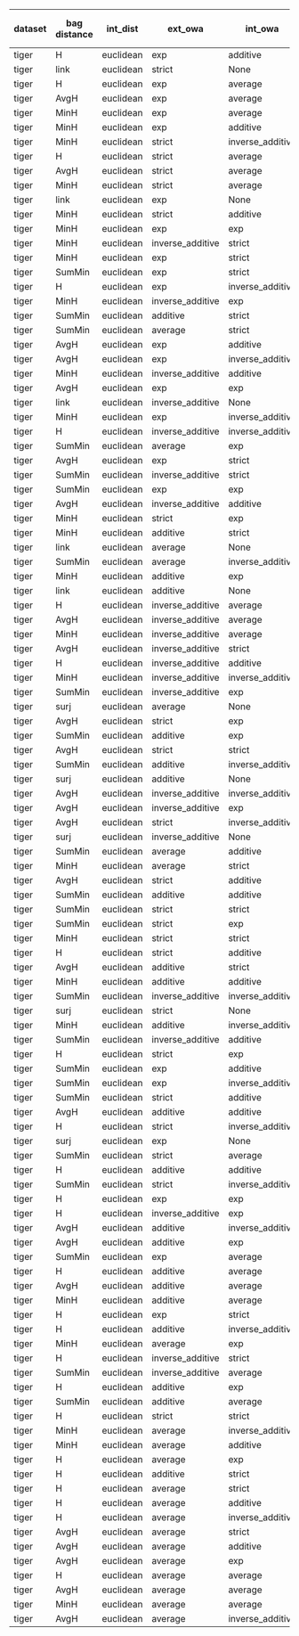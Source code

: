 | dataset | bag distance | int_dist | ext_owa | int_owa | Accuracy | F1 | TP | TN | FP | FN | Sensitivity | False Negative Rate | False Positive Rate | Specificity | Precission | False omission rate | FDR | Negative predictive value |
|---------|--------------|----------|---------|---------|----------|----|----|----|----|----|-------------|---------------------|---------------------|-------------|------------|---------------------|-----|---------------------------|
| tiger | H | euclidean | exp | additive | 0.82 | 0.833 | 90 | 74 | 26 | 10 | 0.9 | 0.1 | 0.26 | 0.74 | 0.776 | 0.119 | 0.224 | 0.881 |
| tiger | link | euclidean | strict | None | 0.82 | 0.83 | 88 | 76 | 24 | 12 | 0.88 | 0.12 | 0.24 | 0.76 | 0.786 | 0.136 | 0.214 | 0.864 |
| tiger | H | euclidean | exp | average | 0.805 | 0.824 | 91 | 70 | 30 | 9 | 0.91 | 0.09 | 0.3 | 0.7 | 0.752 | 0.114 | 0.248 | 0.886 |
| tiger | AvgH | euclidean | exp | average | 0.805 | 0.824 | 91 | 70 | 30 | 9 | 0.91 | 0.09 | 0.3 | 0.7 | 0.752 | 0.114 | 0.248 | 0.886 |
| tiger | MinH | euclidean | exp | average | 0.805 | 0.824 | 91 | 70 | 30 | 9 | 0.91 | 0.09 | 0.3 | 0.7 | 0.752 | 0.114 | 0.248 | 0.886 |
| tiger | MinH | euclidean | exp | additive | 0.8 | 0.82 | 91 | 69 | 31 | 9 | 0.91 | 0.09 | 0.31 | 0.69 | 0.746 | 0.115 | 0.254 | 0.885 |
| tiger | MinH | euclidean | strict | inverse_additive | 0.8 | 0.817 | 89 | 71 | 29 | 11 | 0.89 | 0.11 | 0.29 | 0.71 | 0.754 | 0.134 | 0.246 | 0.866 |
| tiger | H | euclidean | strict | average | 0.8 | 0.817 | 89 | 71 | 29 | 11 | 0.89 | 0.11 | 0.29 | 0.71 | 0.754 | 0.134 | 0.246 | 0.866 |
| tiger | AvgH | euclidean | strict | average | 0.8 | 0.817 | 89 | 71 | 29 | 11 | 0.89 | 0.11 | 0.29 | 0.71 | 0.754 | 0.134 | 0.246 | 0.866 |
| tiger | MinH | euclidean | strict | average | 0.8 | 0.817 | 89 | 71 | 29 | 11 | 0.89 | 0.11 | 0.29 | 0.71 | 0.754 | 0.134 | 0.246 | 0.866 |
| tiger | link | euclidean | exp | None | 0.81 | 0.816 | 84 | 78 | 22 | 16 | 0.84 | 0.16 | 0.22 | 0.78 | 0.792 | 0.17 | 0.208 | 0.83 |
| tiger | MinH | euclidean | strict | additive | 0.78 | 0.805 | 91 | 65 | 35 | 9 | 0.91 | 0.09 | 0.35 | 0.65 | 0.722 | 0.122 | 0.278 | 0.878 |
| tiger | MinH | euclidean | exp | exp | 0.785 | 0.805 | 89 | 68 | 32 | 11 | 0.89 | 0.11 | 0.32 | 0.68 | 0.736 | 0.139 | 0.264 | 0.861 |
| tiger | MinH | euclidean | inverse_additive | strict | 0.775 | 0.802 | 91 | 64 | 36 | 9 | 0.91 | 0.09 | 0.36 | 0.64 | 0.717 | 0.123 | 0.283 | 0.877 |
| tiger | MinH | euclidean | exp | strict | 0.79 | 0.802 | 85 | 73 | 27 | 15 | 0.85 | 0.15 | 0.27 | 0.73 | 0.759 | 0.17 | 0.241 | 0.83 |
| tiger | SumMin | euclidean | exp | strict | 0.795 | 0.802 | 83 | 76 | 24 | 17 | 0.83 | 0.17 | 0.24 | 0.76 | 0.776 | 0.183 | 0.224 | 0.817 |
| tiger | H | euclidean | exp | inverse_additive | 0.79 | 0.8 | 84 | 74 | 26 | 16 | 0.84 | 0.16 | 0.26 | 0.74 | 0.764 | 0.178 | 0.236 | 0.822 |
| tiger | MinH | euclidean | inverse_additive | exp | 0.765 | 0.8 | 94 | 59 | 41 | 6 | 0.94 | 0.06 | 0.41 | 0.59 | 0.696 | 0.092 | 0.304 | 0.908 |
| tiger | SumMin | euclidean | additive | strict | 0.8 | 0.796 | 78 | 82 | 18 | 22 | 0.78 | 0.22 | 0.18 | 0.82 | 0.812 | 0.212 | 0.188 | 0.788 |
| tiger | SumMin | euclidean | average | strict | 0.8 | 0.796 | 78 | 82 | 18 | 22 | 0.78 | 0.22 | 0.18 | 0.82 | 0.812 | 0.212 | 0.188 | 0.788 |
| tiger | AvgH | euclidean | exp | additive | 0.77 | 0.796 | 90 | 64 | 36 | 10 | 0.9 | 0.1 | 0.36 | 0.64 | 0.714 | 0.135 | 0.286 | 0.865 |
| tiger | AvgH | euclidean | exp | inverse_additive | 0.77 | 0.796 | 90 | 64 | 36 | 10 | 0.9 | 0.1 | 0.36 | 0.64 | 0.714 | 0.135 | 0.286 | 0.865 |
| tiger | MinH | euclidean | inverse_additive | additive | 0.755 | 0.793 | 94 | 57 | 43 | 6 | 0.94 | 0.06 | 0.43 | 0.57 | 0.686 | 0.095 | 0.314 | 0.905 |
| tiger | AvgH | euclidean | exp | exp | 0.765 | 0.793 | 90 | 63 | 37 | 10 | 0.9 | 0.1 | 0.37 | 0.63 | 0.709 | 0.137 | 0.291 | 0.863 |
| tiger | link | euclidean | inverse_additive | None | 0.785 | 0.792 | 82 | 75 | 25 | 18 | 0.82 | 0.18 | 0.25 | 0.75 | 0.766 | 0.194 | 0.234 | 0.806 |
| tiger | MinH | euclidean | exp | inverse_additive | 0.765 | 0.791 | 89 | 64 | 36 | 11 | 0.89 | 0.11 | 0.36 | 0.64 | 0.712 | 0.147 | 0.288 | 0.853 |
| tiger | H | euclidean | inverse_additive | inverse_additive | 0.755 | 0.79 | 92 | 59 | 41 | 8 | 0.92 | 0.08 | 0.41 | 0.59 | 0.692 | 0.119 | 0.308 | 0.881 |
| tiger | SumMin | euclidean | average | exp | 0.79 | 0.79 | 79 | 79 | 21 | 21 | 0.79 | 0.21 | 0.21 | 0.79 | 0.79 | 0.21 | 0.21 | 0.79 |
| tiger | AvgH | euclidean | exp | strict | 0.76 | 0.789 | 90 | 62 | 38 | 10 | 0.9 | 0.1 | 0.38 | 0.62 | 0.703 | 0.139 | 0.297 | 0.861 |
| tiger | SumMin | euclidean | inverse_additive | strict | 0.795 | 0.788 | 76 | 83 | 17 | 24 | 0.76 | 0.24 | 0.17 | 0.83 | 0.817 | 0.224 | 0.183 | 0.776 |
| tiger | SumMin | euclidean | exp | exp | 0.785 | 0.788 | 80 | 77 | 23 | 20 | 0.8 | 0.2 | 0.23 | 0.77 | 0.777 | 0.206 | 0.223 | 0.794 |
| tiger | AvgH | euclidean | inverse_additive | additive | 0.745 | 0.787 | 94 | 55 | 45 | 6 | 0.94 | 0.06 | 0.45 | 0.55 | 0.676 | 0.098 | 0.324 | 0.902 |
| tiger | MinH | euclidean | strict | exp | 0.755 | 0.786 | 90 | 61 | 39 | 10 | 0.9 | 0.1 | 0.39 | 0.61 | 0.698 | 0.141 | 0.302 | 0.859 |
| tiger | MinH | euclidean | additive | strict | 0.745 | 0.785 | 93 | 56 | 44 | 7 | 0.93 | 0.07 | 0.44 | 0.56 | 0.679 | 0.111 | 0.321 | 0.889 |
| tiger | link | euclidean | average | None | 0.78 | 0.784 | 80 | 76 | 24 | 20 | 0.8 | 0.2 | 0.24 | 0.76 | 0.769 | 0.208 | 0.231 | 0.792 |
| tiger | SumMin | euclidean | average | inverse_additive | 0.785 | 0.784 | 78 | 79 | 21 | 22 | 0.78 | 0.22 | 0.21 | 0.79 | 0.788 | 0.218 | 0.212 | 0.782 |
| tiger | MinH | euclidean | additive | exp | 0.73 | 0.784 | 98 | 48 | 52 | 2 | 0.98 | 0.02 | 0.52 | 0.48 | 0.653 | 0.04 | 0.347 | 0.96 |
| tiger | link | euclidean | additive | None | 0.78 | 0.782 | 79 | 77 | 23 | 21 | 0.79 | 0.21 | 0.23 | 0.77 | 0.775 | 0.214 | 0.225 | 0.786 |
| tiger | H | euclidean | inverse_additive | average | 0.74 | 0.782 | 93 | 55 | 45 | 7 | 0.93 | 0.07 | 0.45 | 0.55 | 0.674 | 0.113 | 0.326 | 0.887 |
| tiger | AvgH | euclidean | inverse_additive | average | 0.74 | 0.782 | 93 | 55 | 45 | 7 | 0.93 | 0.07 | 0.45 | 0.55 | 0.674 | 0.113 | 0.326 | 0.887 |
| tiger | MinH | euclidean | inverse_additive | average | 0.74 | 0.782 | 93 | 55 | 45 | 7 | 0.93 | 0.07 | 0.45 | 0.55 | 0.674 | 0.113 | 0.326 | 0.887 |
| tiger | AvgH | euclidean | inverse_additive | strict | 0.74 | 0.78 | 92 | 56 | 44 | 8 | 0.92 | 0.08 | 0.44 | 0.56 | 0.676 | 0.125 | 0.324 | 0.875 |
| tiger | H | euclidean | inverse_additive | additive | 0.74 | 0.78 | 92 | 56 | 44 | 8 | 0.92 | 0.08 | 0.44 | 0.56 | 0.676 | 0.125 | 0.324 | 0.875 |
| tiger | MinH | euclidean | inverse_additive | inverse_additive | 0.74 | 0.78 | 92 | 56 | 44 | 8 | 0.92 | 0.08 | 0.44 | 0.56 | 0.676 | 0.125 | 0.324 | 0.875 |
| tiger | SumMin | euclidean | inverse_additive | exp | 0.78 | 0.78 | 78 | 78 | 22 | 22 | 0.78 | 0.22 | 0.22 | 0.78 | 0.78 | 0.22 | 0.22 | 0.78 |
| tiger | surj | euclidean | average | None | 0.77 | 0.779 | 81 | 73 | 27 | 19 | 0.81 | 0.19 | 0.27 | 0.73 | 0.75 | 0.207 | 0.25 | 0.793 |
| tiger | AvgH | euclidean | strict | exp | 0.75 | 0.779 | 88 | 62 | 38 | 12 | 0.88 | 0.12 | 0.38 | 0.62 | 0.698 | 0.162 | 0.302 | 0.838 |
| tiger | SumMin | euclidean | additive | exp | 0.785 | 0.779 | 76 | 81 | 19 | 24 | 0.76 | 0.24 | 0.19 | 0.81 | 0.8 | 0.229 | 0.2 | 0.771 |
| tiger | AvgH | euclidean | strict | strict | 0.75 | 0.777 | 87 | 63 | 37 | 13 | 0.87 | 0.13 | 0.37 | 0.63 | 0.702 | 0.171 | 0.298 | 0.829 |
| tiger | SumMin | euclidean | additive | inverse_additive | 0.785 | 0.777 | 75 | 82 | 18 | 25 | 0.75 | 0.25 | 0.18 | 0.82 | 0.806 | 0.234 | 0.194 | 0.766 |
| tiger | surj | euclidean | additive | None | 0.765 | 0.775 | 81 | 72 | 28 | 19 | 0.81 | 0.19 | 0.28 | 0.72 | 0.743 | 0.209 | 0.257 | 0.791 |
| tiger | AvgH | euclidean | inverse_additive | inverse_additive | 0.725 | 0.774 | 94 | 51 | 49 | 6 | 0.94 | 0.06 | 0.49 | 0.51 | 0.657 | 0.105 | 0.343 | 0.895 |
| tiger | AvgH | euclidean | inverse_additive | exp | 0.725 | 0.774 | 94 | 51 | 49 | 6 | 0.94 | 0.06 | 0.49 | 0.51 | 0.657 | 0.105 | 0.343 | 0.895 |
| tiger | AvgH | euclidean | strict | inverse_additive | 0.745 | 0.771 | 86 | 63 | 37 | 14 | 0.86 | 0.14 | 0.37 | 0.63 | 0.699 | 0.182 | 0.301 | 0.818 |
| tiger | surj | euclidean | inverse_additive | None | 0.755 | 0.77 | 82 | 69 | 31 | 18 | 0.82 | 0.18 | 0.31 | 0.69 | 0.726 | 0.207 | 0.274 | 0.793 |
| tiger | SumMin | euclidean | average | additive | 0.77 | 0.768 | 76 | 78 | 22 | 24 | 0.76 | 0.24 | 0.22 | 0.78 | 0.776 | 0.235 | 0.224 | 0.765 |
| tiger | MinH | euclidean | average | strict | 0.705 | 0.767 | 97 | 44 | 56 | 3 | 0.97 | 0.03 | 0.56 | 0.44 | 0.634 | 0.064 | 0.366 | 0.936 |
| tiger | AvgH | euclidean | strict | additive | 0.735 | 0.764 | 86 | 61 | 39 | 14 | 0.86 | 0.14 | 0.39 | 0.61 | 0.688 | 0.187 | 0.312 | 0.813 |
| tiger | SumMin | euclidean | additive | additive | 0.775 | 0.764 | 73 | 82 | 18 | 27 | 0.73 | 0.27 | 0.18 | 0.82 | 0.802 | 0.248 | 0.198 | 0.752 |
| tiger | SumMin | euclidean | strict | strict | 0.745 | 0.763 | 82 | 67 | 33 | 18 | 0.82 | 0.18 | 0.33 | 0.67 | 0.713 | 0.212 | 0.287 | 0.788 |
| tiger | SumMin | euclidean | strict | exp | 0.735 | 0.762 | 85 | 62 | 38 | 15 | 0.85 | 0.15 | 0.38 | 0.62 | 0.691 | 0.195 | 0.309 | 0.805 |
| tiger | MinH | euclidean | strict | strict | 0.745 | 0.761 | 81 | 68 | 32 | 19 | 0.81 | 0.19 | 0.32 | 0.68 | 0.717 | 0.218 | 0.283 | 0.782 |
| tiger | H | euclidean | strict | additive | 0.74 | 0.761 | 83 | 65 | 35 | 17 | 0.83 | 0.17 | 0.35 | 0.65 | 0.703 | 0.207 | 0.297 | 0.793 |
| tiger | AvgH | euclidean | additive | strict | 0.69 | 0.76 | 98 | 40 | 60 | 2 | 0.98 | 0.02 | 0.6 | 0.4 | 0.62 | 0.048 | 0.38 | 0.952 |
| tiger | MinH | euclidean | additive | additive | 0.685 | 0.757 | 98 | 39 | 61 | 2 | 0.98 | 0.02 | 0.61 | 0.39 | 0.616 | 0.049 | 0.384 | 0.951 |
| tiger | SumMin | euclidean | inverse_additive | inverse_additive | 0.76 | 0.755 | 74 | 78 | 22 | 26 | 0.74 | 0.26 | 0.22 | 0.78 | 0.771 | 0.25 | 0.229 | 0.75 |
| tiger | surj | euclidean | strict | None | 0.735 | 0.751 | 80 | 67 | 33 | 20 | 0.8 | 0.2 | 0.33 | 0.67 | 0.708 | 0.23 | 0.292 | 0.77 |
| tiger | MinH | euclidean | additive | inverse_additive | 0.675 | 0.751 | 98 | 37 | 63 | 2 | 0.98 | 0.02 | 0.63 | 0.37 | 0.609 | 0.051 | 0.391 | 0.949 |
| tiger | SumMin | euclidean | inverse_additive | additive | 0.755 | 0.749 | 73 | 78 | 22 | 27 | 0.73 | 0.27 | 0.22 | 0.78 | 0.768 | 0.257 | 0.232 | 0.743 |
| tiger | H | euclidean | strict | exp | 0.74 | 0.748 | 77 | 71 | 29 | 23 | 0.77 | 0.23 | 0.29 | 0.71 | 0.726 | 0.245 | 0.274 | 0.755 |
| tiger | SumMin | euclidean | exp | additive | 0.75 | 0.747 | 74 | 76 | 24 | 26 | 0.74 | 0.26 | 0.24 | 0.76 | 0.755 | 0.255 | 0.245 | 0.745 |
| tiger | SumMin | euclidean | exp | inverse_additive | 0.75 | 0.747 | 74 | 76 | 24 | 26 | 0.74 | 0.26 | 0.24 | 0.76 | 0.755 | 0.255 | 0.245 | 0.745 |
| tiger | SumMin | euclidean | strict | additive | 0.72 | 0.745 | 82 | 62 | 38 | 18 | 0.82 | 0.18 | 0.38 | 0.62 | 0.683 | 0.225 | 0.317 | 0.775 |
| tiger | AvgH | euclidean | additive | additive | 0.665 | 0.745 | 98 | 35 | 65 | 2 | 0.98 | 0.02 | 0.65 | 0.35 | 0.601 | 0.054 | 0.399 | 0.946 |
| tiger | H | euclidean | strict | inverse_additive | 0.725 | 0.744 | 80 | 65 | 35 | 20 | 0.8 | 0.2 | 0.35 | 0.65 | 0.696 | 0.235 | 0.304 | 0.765 |
| tiger | surj | euclidean | exp | None | 0.72 | 0.743 | 81 | 63 | 37 | 19 | 0.81 | 0.19 | 0.37 | 0.63 | 0.686 | 0.232 | 0.314 | 0.768 |
| tiger | SumMin | euclidean | strict | average | 0.72 | 0.743 | 81 | 63 | 37 | 19 | 0.81 | 0.19 | 0.37 | 0.63 | 0.686 | 0.232 | 0.314 | 0.768 |
| tiger | H | euclidean | additive | additive | 0.66 | 0.742 | 98 | 34 | 66 | 2 | 0.98 | 0.02 | 0.66 | 0.34 | 0.598 | 0.056 | 0.402 | 0.944 |
| tiger | SumMin | euclidean | strict | inverse_additive | 0.715 | 0.742 | 82 | 61 | 39 | 18 | 0.82 | 0.18 | 0.39 | 0.61 | 0.678 | 0.228 | 0.322 | 0.772 |
| tiger | H | euclidean | exp | exp | 0.73 | 0.74 | 77 | 69 | 31 | 23 | 0.77 | 0.23 | 0.31 | 0.69 | 0.713 | 0.25 | 0.287 | 0.75 |
| tiger | H | euclidean | inverse_additive | exp | 0.695 | 0.738 | 86 | 53 | 47 | 14 | 0.86 | 0.14 | 0.47 | 0.53 | 0.647 | 0.209 | 0.353 | 0.791 |
| tiger | AvgH | euclidean | additive | inverse_additive | 0.65 | 0.737 | 98 | 32 | 68 | 2 | 0.98 | 0.02 | 0.68 | 0.32 | 0.59 | 0.059 | 0.41 | 0.941 |
| tiger | AvgH | euclidean | additive | exp | 0.65 | 0.737 | 98 | 32 | 68 | 2 | 0.98 | 0.02 | 0.68 | 0.32 | 0.59 | 0.059 | 0.41 | 0.941 |
| tiger | SumMin | euclidean | exp | average | 0.74 | 0.735 | 72 | 76 | 24 | 28 | 0.72 | 0.28 | 0.24 | 0.76 | 0.75 | 0.269 | 0.25 | 0.731 |
| tiger | H | euclidean | additive | average | 0.645 | 0.734 | 98 | 31 | 69 | 2 | 0.98 | 0.02 | 0.69 | 0.31 | 0.587 | 0.061 | 0.413 | 0.939 |
| tiger | AvgH | euclidean | additive | average | 0.645 | 0.734 | 98 | 31 | 69 | 2 | 0.98 | 0.02 | 0.69 | 0.31 | 0.587 | 0.061 | 0.413 | 0.939 |
| tiger | MinH | euclidean | additive | average | 0.645 | 0.734 | 98 | 31 | 69 | 2 | 0.98 | 0.02 | 0.69 | 0.31 | 0.587 | 0.061 | 0.413 | 0.939 |
| tiger | H | euclidean | exp | strict | 0.73 | 0.733 | 74 | 72 | 28 | 26 | 0.74 | 0.26 | 0.28 | 0.72 | 0.725 | 0.265 | 0.275 | 0.735 |
| tiger | H | euclidean | additive | inverse_additive | 0.64 | 0.731 | 98 | 30 | 70 | 2 | 0.98 | 0.02 | 0.7 | 0.3 | 0.583 | 0.062 | 0.417 | 0.938 |
| tiger | MinH | euclidean | average | exp | 0.64 | 0.731 | 98 | 30 | 70 | 2 | 0.98 | 0.02 | 0.7 | 0.3 | 0.583 | 0.062 | 0.417 | 0.938 |
| tiger | H | euclidean | inverse_additive | strict | 0.69 | 0.723 | 81 | 57 | 43 | 19 | 0.81 | 0.19 | 0.43 | 0.57 | 0.653 | 0.25 | 0.347 | 0.75 |
| tiger | SumMin | euclidean | inverse_additive | average | 0.735 | 0.723 | 69 | 78 | 22 | 31 | 0.69 | 0.31 | 0.22 | 0.78 | 0.758 | 0.284 | 0.242 | 0.716 |
| tiger | H | euclidean | additive | exp | 0.625 | 0.717 | 95 | 30 | 70 | 5 | 0.95 | 0.05 | 0.7 | 0.3 | 0.576 | 0.143 | 0.424 | 0.857 |
| tiger | SumMin | euclidean | additive | average | 0.735 | 0.717 | 67 | 80 | 20 | 33 | 0.67 | 0.33 | 0.2 | 0.8 | 0.77 | 0.292 | 0.23 | 0.708 |
| tiger | H | euclidean | strict | strict | 0.69 | 0.702 | 73 | 65 | 35 | 27 | 0.73 | 0.27 | 0.35 | 0.65 | 0.676 | 0.293 | 0.324 | 0.707 |
| tiger | MinH | euclidean | average | inverse_additive | 0.555 | 0.69 | 99 | 12 | 88 | 1 | 0.99 | 0.01 | 0.88 | 0.12 | 0.529 | 0.077 | 0.471 | 0.923 |
| tiger | MinH | euclidean | average | additive | 0.55 | 0.688 | 99 | 11 | 89 | 1 | 0.99 | 0.01 | 0.89 | 0.11 | 0.527 | 0.083 | 0.473 | 0.917 |
| tiger | H | euclidean | average | exp | 0.535 | 0.683 | 100 | 7 | 93 | 0 | 1.0 | 0.0 | 0.93 | 0.07 | 0.518 | 0.0 | 0.482 | 1.0 |
| tiger | H | euclidean | additive | strict | 0.595 | 0.682 | 87 | 32 | 68 | 13 | 0.87 | 0.13 | 0.68 | 0.32 | 0.561 | 0.289 | 0.439 | 0.711 |
| tiger | H | euclidean | average | strict | 0.535 | 0.68 | 99 | 8 | 92 | 1 | 0.99 | 0.01 | 0.92 | 0.08 | 0.518 | 0.111 | 0.482 | 0.889 |
| tiger | H | euclidean | average | additive | 0.53 | 0.68 | 100 | 6 | 94 | 0 | 1.0 | 0.0 | 0.94 | 0.06 | 0.515 | 0.0 | 0.485 | 1.0 |
| tiger | H | euclidean | average | inverse_additive | 0.53 | 0.68 | 100 | 6 | 94 | 0 | 1.0 | 0.0 | 0.94 | 0.06 | 0.515 | 0.0 | 0.485 | 1.0 |
| tiger | AvgH | euclidean | average | strict | 0.53 | 0.678 | 99 | 7 | 93 | 1 | 0.99 | 0.01 | 0.93 | 0.07 | 0.516 | 0.125 | 0.484 | 0.875 |
| tiger | AvgH | euclidean | average | additive | 0.52 | 0.673 | 99 | 5 | 95 | 1 | 0.99 | 0.01 | 0.95 | 0.05 | 0.51 | 0.167 | 0.49 | 0.833 |
| tiger | AvgH | euclidean | average | exp | 0.52 | 0.673 | 99 | 5 | 95 | 1 | 0.99 | 0.01 | 0.95 | 0.05 | 0.51 | 0.167 | 0.49 | 0.833 |
| tiger | H | euclidean | average | average | 0.515 | 0.673 | 100 | 3 | 97 | 0 | 1.0 | 0.0 | 0.97 | 0.03 | 0.508 | 0.0 | 0.492 | 1.0 |
| tiger | AvgH | euclidean | average | average | 0.515 | 0.673 | 100 | 3 | 97 | 0 | 1.0 | 0.0 | 0.97 | 0.03 | 0.508 | 0.0 | 0.492 | 1.0 |
| tiger | MinH | euclidean | average | average | 0.515 | 0.673 | 100 | 3 | 97 | 0 | 1.0 | 0.0 | 0.97 | 0.03 | 0.508 | 0.0 | 0.492 | 1.0 |
| tiger | AvgH | euclidean | average | inverse_additive | 0.515 | 0.671 | 99 | 4 | 96 | 1 | 0.99 | 0.01 | 0.96 | 0.04 | 0.508 | 0.2 | 0.492 | 0.8 |
